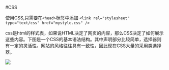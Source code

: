 
#CSS



使用CSS,只需要在`<head>`标签中添加
`<link rel="stylesheet" type="text/css" href="mystyle.css" />`

css是html的样式表，如果说HTML决定了网页的内容，那么CSS决定了如何展示这些内容。下图是一个CSS的基本语法结构。其中声明部分比较简单，选择器则有一定的灵活性。网站的风格往往具有一致性，因此现在CSS大量的采用类选择器。

![](http://www.w3school.com.cn/i/ct_css_selector.gif)
